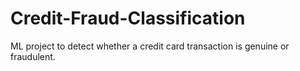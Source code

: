 # Credit-Fraud-Classification
ML project to detect whether a credit card transaction is genuine or fraudulent.
